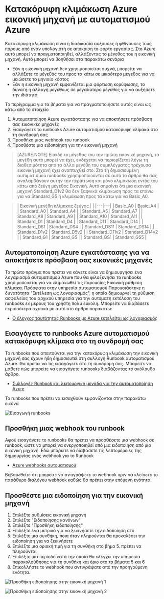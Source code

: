 <properties
    pageTitle="Κατακόρυφη κλιμάκωση Azure εικονική μηχανή με αυτοματισμού Azure | Microsoft Azure"
    description="Τρόπος για να κλιμακωθεί κατακόρυφα μια εικονική μηχανή Linux απάντηση παρακολούθηση ειδοποιήσεις με αυτοματοποίηση Azure"
    services="virtual-machines-linux"
    documentationCenter=""
    authors="singhkays"
    manager="timlt"
    editor=""
    tags="azure-resource-manager"/>

<tags
    ms.service="virtual-machines-linux"
    ms.workload="infrastructure-services"
    ms.tgt_pltfrm="vm-linux"
    ms.devlang="na"
    ms.topic="article"
    ms.date="03/29/2016"
    ms.author="singhkay"/>

# <a name="vertically-scale-azure-virtual-machine-with-azure-automation"></a>Κατακόρυφη κλιμάκωση Azure εικονική μηχανή με αυτοματισμού Azure

Κατακόρυφη κλιμάκωση είναι η διαδικασία αύξουσες ή φθίνουσες τους πόρους από έναν υπολογιστή σε απόκριση το φόρτο εργασίας. Στο Azure αυτό μπορεί να πραγματοποιηθεί, αλλάζοντας το μέγεθος του η εικονική μηχανή. Αυτό μπορεί να βοηθήσει στα παρακάτω σενάρια

- Εάν η εικονική μηχανή δεν χρησιμοποιείται συχνά, μπορείτε να αλλάξετε το μέγεθός του προς τα κάτω σε μικρότερο μέγεθος για να μειώσετε το μηνιαίο κόστος
- Εάν η εικονική μηχανή εμφανίζεται μια φόρτωση κορύφωσης, το δυνατή η αλλαγή μεγέθους σε μεγαλύτερο μέγεθος για να αυξήσετε την ιδιότητά

Το περίγραμμα για τα βήματα για να πραγματοποιήσετε αυτές είναι ως κάτω από το στοιχείο

1. Αυτοματοποίηση Azure εγκατάστασης για να αποκτήσετε πρόσβαση σας εικονικές μηχανές
2. Εισαγάγετε το runbooks Azure αυτοματισμού κατακόρυφη κλίμακα στο τη συνδρομή σας
3. Προσθήκη μιας webhook του runbook
4. Προσθέστε μια ειδοποίηση για την εικονική μηχανή

> [AZURE.NOTE] Επειδή το μέγεθος του την πρώτη εικονική μηχανή, τα μεγέθη αυτό μπορεί να έχει, ενδέχεται να περιορίζεται λόγω τη διαθεσιμότητα από τα άλλα μεγέθη του συμπλέγματος τρέχουσα εικονική μηχανή έχει αναπτυχθεί στο. Στο τη δημοσιευμένη αυτοματισμού runbooks χρησιμοποιούνται σε αυτό το άρθρο θα σας αναλαμβάνουν αυτήν την περίπτωση και μόνο κλιμάκωση εντός του κάτω από ζεύγη μέγεθος Εικονική. Αυτό σημαίνει ότι μια εικονική μηχανή Standard_D1v2 θα δεν ξαφνικά κλιμάκωση προς τα επάνω για να Standard_G5 ή κλιμάκωση προς τα κάτω για να Basic_A0.

>| Εικονική μεγέθη κλίμακας ζεύγος |   |
|---|---|
|  Basic_A0 |  Basic_A4 |
|  Standard_A0 | Standard_A4 |
|  Standard_A5 | Standard_A7  |
|  Standard_A8 | Standard_A9  |
|  Standard_A10 |  Standard_A11 |
|  Standard_D1 |  Standard_D4 |
|  Standard_D11 | Standard_D14  |
|  Standard_DS1 |  Standard_DS4 |
|  Standard_DS11 | Standard_DS14  |
|  Standard_D1v2 |  Standard_D5v2 |
|  Standard_D11v2 |  Standard_D14v2 |
|  Standard_G1 |  Standard_G5 |
|  Standard_GS1 |  Standard_GS5 |

## <a name="setup-azure-automation-to-access-your-virtual-machines"></a>Αυτοματοποίηση Azure εγκατάστασης για να αποκτήσετε πρόσβαση σας εικονικές μηχανές

Το πρώτο πράγμα που πρέπει να κάνετε είναι να δημιουργήσει ένα λογαριασμό αυτοματισμού Azure που θα φιλοξενήσει το runbooks χρησιμοποιείται για να κλιμακωθεί τις παρουσίες Εικονική ρύθμιση κλίμακα. Πρόσφατα στην υπηρεσία αυτοματισμού Παρουσιάστηκε η δυνατότητα "Εκτέλεση ως λογαριασμός", η οποία δημιουργεί τη ρύθμιση ασφαλείας του αρχικού υπηρεσία για την αυτόματη εκτέλεση του runbooks εκ μέρους του χρήστη πολύ εύκολη. Μπορείτε να διαβάσετε περισσότερα σχετικά με αυτό στο άρθρο παρακάτω:

* [Ο έλεγχος ταυτότητας Runbooks με Azure εκτελείται ως λογαριασμός](../automation/automation-sec-configure-azure-runas-account.md)

## <a name="import-the-azure-automation-vertical-scale-runbooks-into-your-subscription"></a>Εισαγάγετε το runbooks Azure αυτοματισμού κατακόρυφη κλίμακα στο τη συνδρομή σας

Το runbooks που απαιτούνται για την κατακόρυφη κλιμάκωση την εικονική μηχανή σας έχουν ήδη δημοσιευτεί στη συλλογή Runbook αυτοματισμού Azure. Θα πρέπει να τις εισαγάγετε στο τη συνδρομή σας. Μπορείτε να μάθετε πώς μπορείτε να εισαγάγετε runbooks διαβάζοντας το ακόλουθο άρθρο.

* [Συλλογές Runbook και λειτουργική μονάδα για την αυτοματοποίηση Azure](../automation/automation-runbook-gallery.md)

Το runbooks που πρέπει να εισαχθούν εμφανίζονται στην παρακάτω εικόνα

![Εισαγωγή runbooks](./media/virtual-machines-vertical-scaling-automation/scale-runbooks.png)

## <a name="add-a-webhook-to-your-runbook"></a>Προσθήκη μιας webhook του runbook

Αφού εισαγάγετε το runbooks θα πρέπει να προσθέσετε μια webhook σε runbook, ώστε να μπορεί να ενεργοποιηθεί από μια ειδοποίηση από μια εικονική μηχανή. Εδώ μπορείτε να διαβάσετε τις λεπτομέρειες της δημιουργίας ενός webhook για το Runbook

* [Azure webhooks αυτοματισμού](../automation/automation-webhooks.md)

Βεβαιωθείτε ότι μπορείτε να αντιγράψετε το webhook πριν να κλείσετε το παράθυρο διαλόγου webhook καθώς θα πρέπει στην επόμενη ενότητα.

## <a name="add-an-alert-to-your-virtual-machine"></a>Προσθέστε μια ειδοποίηση για την εικονική μηχανή

1. Επιλέξτε ρυθμίσεις εικονική μηχανή
2. Επιλέξτε "Ειδοποίησης κανόνων"
3. Επιλέξτε "Προσθήκη ειδοποίησης"
4. Επιλέξτε ένα μετρικό για να ξεκινήσετε την ειδοποίηση στο
5. Επιλέξτε μια συνθήκη, ποια όταν πληρούνται θα προκαλέσει την ειδοποίηση για να ξεκινήσετε
6. Επιλέξτε μια οριακή τιμή για τη συνθήκη στο βήμα 5. πρέπει να πληρούνται
7. Επιλέξτε μια περίοδο κατά την οποία θα ελέγχει την υπηρεσία παρακολούθησης για τη συνθήκη και όριο στο τα βήματα 5 και 6
8. Επικολλήστε το webhook που αντιγράψατε από την προηγούμενη ενότητα.

![Προσθήκη ειδοποίησης στην εικονική μηχανή 1](./media/virtual-machines-vertical-scaling-automation/add-alert-webhook-1.png)

![Προσθήκη ειδοποίησης στην εικονική μηχανή 2](./media/virtual-machines-vertical-scaling-automation/add-alert-webhook-2.png)
